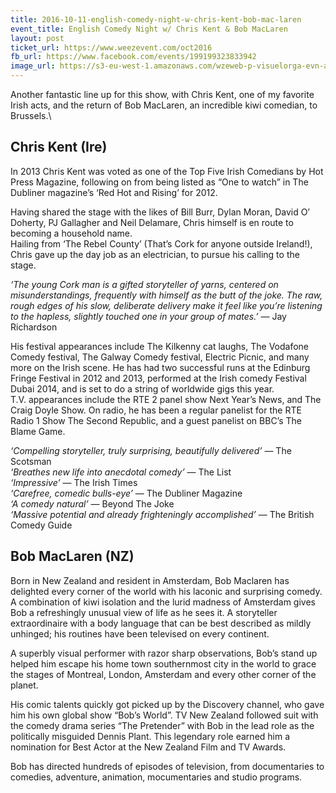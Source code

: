 ```yaml
---
title: 2016-10-11-english-comedy-night-w-chris-kent-bob-mac-laren
event_title: English Comedy Night w/ Chris Kent & Bob MacLaren
layout: post
ticket_url: https://www.weezevent.com/oct2016
fb_url: https://www.facebook.com/events/199199323833942
image_url: https://s3-eu-west-1.amazonaws.com/wzeweb-p-visuelorga-evn-affiche-thumb/affiche_199214.thumb53700.1473878253.jpg
---
```


Another fantastic line up for this show, with Chris Kent, one of my favorite Irish acts, and the return of Bob MacLaren, an incredible kiwi comedian, to Brussels.\

## Chris Kent (Ire)
In 2013 Chris Kent was voted as one of the Top Five Irish Comedians by Hot Press Magazine, following on from being listed as “One to watch” in The Dubliner magazine’s ‘Red Hot and Rising’ for 2012.

Having shared the stage with the likes of Bill Burr, Dylan Moran, David O’ Doherty, PJ Gallagher and Neil Delamare, Chris himself is en route to becoming a household name.  
Hailing from ‘The Rebel County’ (That’s Cork for anyone outside Ireland!), Chris gave up the day job as an electrician, to pursue his calling to the stage.

_‘The young Cork man is a gifted storyteller of yarns, centered on misunderstandings, frequently with himself as the butt of the joke. The raw, rough edges of his slow, deliberate delivery make it feel like you’re listening to the hapless, slightly touched one in your group of mates.’_ &mdash; Jay Richardson

His festival appearances include The Kilkenny cat laughs, The Vodafone Comedy festival, The Galway Comedy festival, Electric Picnic, and many more on the Irish scene. He has had two successful runs at the Edinburg Fringe Festival in 2012 and 2013, performed at the Irish comedy Festival Dubai 2014, and is set to do a string of worldwide gigs this year.  
T.V. appearances include the RTE 2 panel show Next Year’s News, and The Craig Doyle Show.
On radio, he has been a regular panelist for the RTE Radio 1 Show The Second Republic, and a guest panelist on BBC’s The Blame Game.

_‘Compelling storyteller, truly surprising, beautifully delivered’_ &mdash; The Scotsman  
_‘Breathes new life into anecdotal comedy’_ &mdash; The List  
_‘Impressive’_ &mdash; The Irish Times  
_‘Carefree, comedic bulls-eye’_ &mdash; The Dubliner Magazine  
_‘A comedy natural’_ &mdash; Beyond The Joke  
_‘Massive potential and already frighteningly accomplished’_ &mdash; The British Comedy Guide


## Bob MacLaren (NZ)
Born in New Zealand and resident in Amsterdam, Bob Maclaren has delighted every corner of the world with his laconic and surprising comedy. A combination of kiwi isolation and the lurid madness of Amsterdam gives Bob a refreshingly unusual view of life as he sees it. A storyteller extraordinaire with a body language that can be best described as mildly unhinged; his routines have been televised on every continent.

A superbly visual performer with razor sharp observations, Bob’s stand up helped him escape his home town southernmost city in the world to grace the stages of Montreal, London, Amsterdam and every other corner of the planet.

His comic talents quickly got picked up by the Discovery channel, who gave him his own global show “Bob’s World”. TV New Zealand followed suit with the comedy drama series “The Pretender” with Bob in the lead role as the politically misguided Dennis Plant. This legendary role earned him a nomination for Best Actor at the New Zealand Film and TV Awards.

Bob has directed hundreds of episodes of television, from documentaries to comedies, adventure, animation, mocumentaries and studio programs.

